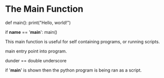# The Main Function

def main():
    print("Hello, world!")

if __name__ == '__main__':
    main()

This main function is useful for self containing programs, or running scripts.

main entry point into program.

dunder == double underscore

if '__main__' is shown then the python program is being ran as a script.

